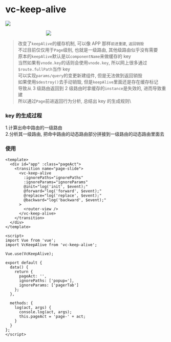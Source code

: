 # vc-keep-alive

![](https://travis-ci.com/deepkolos/vc-keep-alive.svg?branch=master)

<div style="width: 250px; margin: 0 auto;">
  <img src="https://upload-images.jianshu.io/upload_images/252050-acdf854f3a00d3b0.gif?imageMogr2/auto-orient/strip"/>
</div>

> 改变了`keepAlive`的缓存机制, 可以像 APP 那样`前进重建`, `返回销毁`\
> 不过目前仅仅用于`Page`级别, 也就是一级路由, 其他级路由似乎没有需要\
> 原本的`keepAlive`默认是以`componentName`来做缓存的 key\
> 当然如果有`vnode.key`的话则会使用`vnode.key`, 所以网上很多通过`$route.fullPath`当作 key\
> 可以实现`params/query`的变更新建组件, 但是无法做到返回销毁\
> 如果使用`$destroy()`去手动销毁, 但是`keepAlive`里面还是存在缓存标记\
> 导致从 3 级路由返回到 2 级路由时拿缓存的`instance`是失效的, 进而导致重建\
> 所以通过`Page`前进返回行为分析, 总结出 key 的生成规则\

### key 的生成过程

1.计算出命中路由的一级路由\
2.分析其一级路由, 把命中路由的动态路由部分拼接到一级路由的动态路由里面去

### 使用

```vue
<template>
  <div id="app" :class="pageAct">
    <transition name="page-slide">
      <vc-keep-alive
        :ignorePaths="ignorePaths"
        :ignoreParams="ignoreParams"
        @init="log('init', $event);"
        @forward="log('forward', $event);"
        @replace="log('replace', $event);"
        @backward="log('backward', $event);"
      >
        <router-view />
      </vc-keep-alive>
    </transition>
  </div>
</template>

<script>
import Vue from 'vue';
import VcKeepAlive from 'vc-keep-alive';

Vue.use(VcKeepAlive);

export default {
  data() {
    return {
      pageAct: '',
      ignorePaths: ['popup='],
      ignoreParams: ['pagerTab']
    };
  },

  methods: {
    log(act, args) {
      console.log(act, args);
      this.pageAct = 'page-' + act;
    }
  }
};
</script>
```

